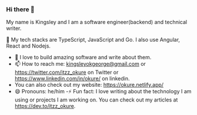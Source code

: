 ### Hi there 👋

My name is Kingsley and I am a software engineer(backend) and technical writer.

🔭 My tech stacks are TypeScript, JavaScript and Go. I also use Angular, React and Nodejs. 
- 🌱 I love to build amazing software and write about them.
- 📫 How to reach me: kingsleyokgeorge@gmail.com or https://twitter.com/itzz_okure on Twitter or https://www.linkedin.com/in/okure/ on linkedin.
- You can also check out my website: https://okure.netlify.app/
- 😄 Pronouns: he/him
-⚡ Fun fact: I love writing about the technology I am using or projects I am working on. You can check out my articles at https://dev.to/itzz_okure.

